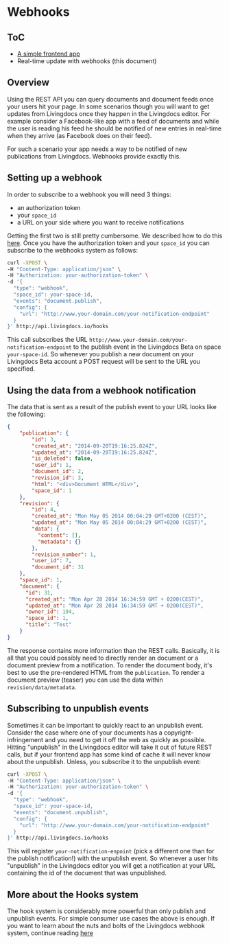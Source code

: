 # Webhooks

## ToC
- [A simple frontend app](./api_essentials.md)
- Real-time update with webhooks (this document)

## Overview

Using the REST API you can query documents and document feeds once your users hit your page. In some scenarios though you will want to get updates from Livingdocs once they happen in the Livingdocs editor. For example consider a Facebook-like app with a feed of documents and while the user is reading his feed he should be notified of new entries in real-time when they arrive (as Facebook does on their feed).

For such a scenario your app needs a way to be notified of new publications from Livingdocs. Webhooks provide exactly this.

## Setting up a webhook

In order to subscribe to a webhook you will need 3 things:
- an authorization token
- your `space_id`
- a URL on your side where you want to receive notifications

Getting the first two is still pretty cumbersome. We described how to do this [here](../design/upload.md#configuring-the-design-with-your-account). Once you have the authorization token and your `space_id` you can subscribe to the webhooks system as follows:

```bash
curl -XPOST \
-H "Content-Type: application/json" \
-H "Authorization: your-authorization-token" \
-d '{
  "type": "webhook",
  "space_id": your-space-id,
  "events": "document.publish",
  "config": {
    "url": "http://www.your-domain.com/your-notification-endpoint"
  }
}' http://api.livingdocs.io/hooks
```

This call subscribes the URL `http://www.your-domain.com/your-notification-endpoint` to the publish event in the Livingdocs Beta on space `your-space-id`. So whenever you publish a new document on your Livingdocs Beta account a POST request will be sent to the URL you specified.

## Using the data from a webhook notification

The data that is sent as a result of the publish event to your URL looks like the following:
```json
{
    "publication": {
        "id": 3,
        "created_at": "2014-09-20T19:16:25.824Z",
        "updated_at": "2014-09-20T19:16:25.824Z",
        "is_deleted": false,
        "user_id": 1,
        "document_id": 2,
        "revision_id": 3,
        "html": "<div>Document HTML</div>",
        "space_id": 1
    },
    "revision": {
        "id": 4,
        "created_at": "Mon May 05 2014 00:04:29 GMT+0200 (CEST)",
        "updated_at": "Mon May 05 2014 00:04:29 GMT+0200 (CEST)",
        "data": {
          "content": [],
          "metadata": {}
        },
        "revision_number": 1,
        "user_id": 7,
        "document_id": 31
    },
    "space_id": 1,
    "document": {
      "id": 31,
      "created_at": "Mon Apr 28 2014 16:34:59 GMT + 0200(CEST)",
      "updated_at": "Mon Apr 28 2014 16:34:59 GMT + 0200(CEST)",
      "owner_id": 194,
      "space_id": 1,
      "title": "Test"
    } 
}
```

The response contains more information than the REST calls. Basically, it is all that you could possibly need to directly render an document or a document preview from a notification. To render the document body, it's best to use the pre-rendered HTML from the `publication`. To render a document preview (teaser) you can use the data within `revision/data/metadata`.

## Subscribing to unpublish events

Sometimes it can be important to quickly react to an unpublish event. Consider the case where one of your documents has a copyright-infringement and you need to get it off the web as quickly as possible. Hitting "unpublish" in the Livingdocs editor will take it out of future REST calls, but if your frontend app has some kind of cache it will never know about the unpublish. Unless, you subscribe it to the unpublish event:

```bash
curl -XPOST \
-H "Content-Type: application/json" \
-H "Authorization: your-authorization-token" \
-d '{
  "type": "webhook",
  "space_id": your-space-id,
  "events": "document.unpublish",
  "config": {
    "url": "http://www.your-domain.com/your-notification-endpoint"
  }
}' http://api.livingdocs.io/hooks
```

This will register `your-notification-enpoint` (pick a different one than for the publish notification!) with the unpublish event. So whenever a user hits "unpublish" in the Livingdocs editor you will get a notification at your URL containing the id of the document that was unpublished.

## More about the Hooks system

The hook system is considerably more powerful than only publish and unpublish events. For simple consumer use cases the above is enough. If you want to learn about the nuts and bolts of the Livingdocs webhook system, continue reading [here](../server/webhook_system.md)
